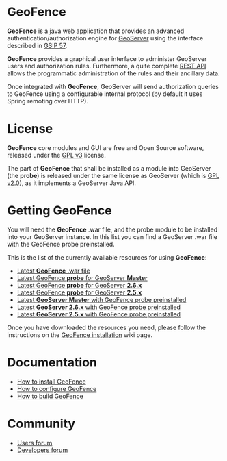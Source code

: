 GeoFence
==================================================

**GeoFence** is a java web application that provides an advanced authentication/authorization engine for [GeoServer](http://www.geoserver.org) using the interface 
described in [GSIP 57](http://geoserver.org/display/GEOS/GSIP+57+-+Improving+GeoServer+authorization+framework).

**GeoFence** provides a graphical user interface to administer GeoServer users and authorization rules. Furthermore, a quite complete [REST API](https://github.com/geosolutions-it/geofence/wiki/REST-API) allows the programmatic administration of the rules and their ancillary data.

Once integrated with **GeoFence**, GeoServer will send authorization queries to GeoFence using a configurable internal protocol (by default it uses Spring remoting over HTTP).

License
==================================================
**GeoFence** core modules and GUI are free and Open Source software, released under the [GPL v3](http://www.gnu.org/licenses/gpl.html) license.

The part of **GeoFence** that shall be installed as a module into GeoServer (the **probe**) is released under the same license as GeoServer (which is [GPL v2.0](http://www.gnu.org/licenses/old-licenses/gpl-2.0.html)), as it implements a GeoServer Java API.

Getting GeoFence
==================================================

You will need the **GeoFence** .war file, and the probe module to be installed into your GeoServer instance.
In this list you can find a GeoServer .war file with the GeoFence probe preinstalled.

This is the list of the currently available resources for using **GeoFence**:

* [Latest **GeoFence** .war file](http://build.geo-solutions.it/geofence/nightly/latest/geofence.war)
* [Latest GeoFence **probe** for GeoServer **Master**](http://build.geo-solutions.it/geofence/nightly/latest/master/geoserver-2.7-SNAPSHOT-geofence-plugin.zip)
* [Latest GeoFence **probe** for GeoServer **2.6.x** ](http://build.geo-solutions.it/geofence/nightly/latest/2.6.x/geoserver-2.6-SNAPSHOT-geofence-plugin.zip)
* [Latest GeoFence **probe** for GeoServer **2.5.x** ](http://build.geo-solutions.it/geofence/nightly/latest/2.5.x/geoserver-2.5-SNAPSHOT-geofence-plugin.zip)
* [Latest **GeoServer Master** with GeoFence probe preinstalled ](http://build.geo-solutions.it/geofence/nightly/latest/master/geoserver.war)
* [Latest **GeoServer 2.6.x** with GeoFence probe preinstalled ](http://build.geo-solutions.it/geofence/nightly/latest/2.6.x/geoserver.war)
* [Latest **GeoServer 2.5.x** with GeoFence probe preinstalled ](http://build.geo-solutions.it/geofence/nightly/latest/2.5.x/geoserver.war)

Once you have downloaded the resources you need, please follow the instructions on the [GeoFence installation](https://github.com/geosolutions-it/geofence/wiki/GeoFence-installation) wiki page.


Documentation
==================================================
* [How to install GeoFence](https://github.com/geosolutions-it/geofence/wiki/GeoFence-installation)
* [How to configure GeoFence](https://github.com/geosolutions-it/geofence/wiki/WebApps-configuration)
* [How to build GeoFence](https://github.com/geosolutions-it/geofence/wiki/Building-instructions)

Community
==================================================
* [Users forum](https://groups.google.com/forum/#!forum/geofence-users)
* [Developers forum](https://groups.google.com/forum/#!forum/geofence-developers)
